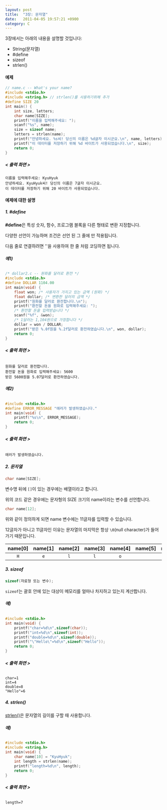 ```yaml
---
layout: post
title:  "3장: 문자열"
date:   2011-04-05 19:57:21 +0900
category: C
---
```


3장에서는 아래의 내용을 설명할 것입니다:

- String(문자열)
- #define
- sizeof
- strlen()

#### 예제

```c
// name.c -- What's your name?
#include <stdio.h>
#include <string.h> // strlen()를 사용하기위해 추가
#define SIZE 20
int main() {
	int size, letters;
	char name[SIZE];
	printf("이름을 입력해주세요: ");
	scanf("%s", name);
	size = sizeof name;
	letters = strlen(name);
	printf("안녕하세요. %s씨! 당신의 이름은 %d글자 이시군요.\n", name, letters);
	printf("이 데이터를 저장하기 위해 %d 바이트가 사용되었습니다.\n", size);
	return 0;
}
```

##### **< 출력 화면 >**
```
이름을 입력해주세요: KyuHyuk
안녕하세요. KyuHyuk씨! 당신의 이름은 7글자 이시군요.
이 데이터를 저장하기 위해 20 바이트가 사용되었습니다.
```

#### 예제에 대한 설명

##### 1. **#define**

**#define**은 특성 숫자, 함수, 프로그램 블록을 다른 형태로 변환 지정합니다.

다양한 선언이 가능하며 조건은 선언 된 그 줄에 만 적용됩니다.

다음 줄로 연결하려면 '\'을 사용하여 한 줄 처럼 코딩하면 됩니다.

###### **예1)**

```c
/* dollar2.c -- 원화를 달러로 환전 */
#include <stdio.h>
#define DOLLAR 1104.00
int main(void) {
	float won; /* 사용자가 가지고 있는 금액 (원화) */
	float dollar; /* 변환한 달러의 금액 */
	printf("원화를 달러로 환전합니다.\n");
	printf("환전할 돈을 원화로 입력해주세요: ");
	/* 환전할 돈을 입력받습니다 */
	scanf("%f", &won);
	/* 1달러는 1,104원으로 가정합니다 */
	dollar = won / DOLLAR;
	printf("받은 %.0f원을 %.2f달러로 환전하였습니다.\n", won, dollar);
	return 0;
}
```

###### **< 출력 화면 >**
```
원화를 달러로 환전합니다.
환전할 돈을 원화로 입력해주세요: 5600
받은 5600원을 5.07달러로 환전하였습니다.
```

###### **예2)**

```c
#include <stdio.h>
#define ERROR_MESSAGE "에러가 발생하였습니다."
int main(void) {
	printf("%s\n", ERROR_MESSAGE);
	return 0;
}
```

###### **< 출력 화면 >**
```
에러가 발생하였습니다.
```

##### 2. **문자열**

```c
char name[SIZE];
```
변수명 뒤에 `[]`이 있는 경우에는 배열이라고 합니다.

위의 코드 같은 경우에는 문자형의 SIZE 크기의 name이라는 변수를 선언합니다.

```c
char name[12];
```
위와 같이 정의하게 되면 name 변수에는 11글자를 입력할 수 있습니다.

12글자가 아니고 11글자인 이유는 문자열의 마지막은 항상 `\0`(null character)가 들어가기 때문입니다.

| name[0] | name[1] | name[2] |  name[3] |  name[4] |  name[5] |  name[6] |  name[7] |  name[8] |  name[9] | name[10] | name[11] |
| :------: | :------: | :------: | :------: | :------: | :------: | :------: | :------: | :------: | :------: | :------: | :------: |
| `H` | `e` | `l` | `l` | `o` | ` ` | `w` | `o` | `r` | `l` | `d` | `\0` |

##### 3. **sizeof**

```c
sizeof(자료형 또는 변수);
```

`sizeof`는 괄호 안에 있는 대상이 메모리를 얼마나 차지하고 있는지 계산합니다.

###### **예)**

```c
#include <stdio.h>
int main(void) {
	printf("char=%d\n",sizeof(char));
	printf("int=%d\n",sizeof(int));
	printf("double=%d\n",sizeof(double));
	printf("\"Hello\"=%d\n",sizeof("Hello"));
	return 0;
}
```

###### **< 출력 화면 >**
```
char=1
int=4
double=8
"Hello"=6
```

##### 4. **strlen()**

[strlen()](http://www.cplusplus.com/reference/cstring/strlen/)은 문자열의 길이를 구할 때 사용합니다.

###### **예)**
```c
#include <stdio.h>
#include <string.h>
int main(void) {
	char name[10] = "KyuHyuk";
	int length = strlen(name);
	printf("length=%d\n", length);
	return 0;
}
```

###### **< 출력 화면 >**
```
length=7
```
